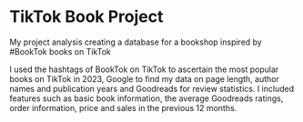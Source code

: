 # TikTok Book Project 
My project analysis creating a database for a bookshop inspired by #BookTok books on TikTok

I used the hashtags of BookTok on TikTok to ascertain the most popular books on TikTok in 2023, Google to find my data on page length, author names and publication years and Goodreads for review statistics. I included features such as basic book information, the average Goodreads ratings, order information, price and sales in the previous 12 months.

